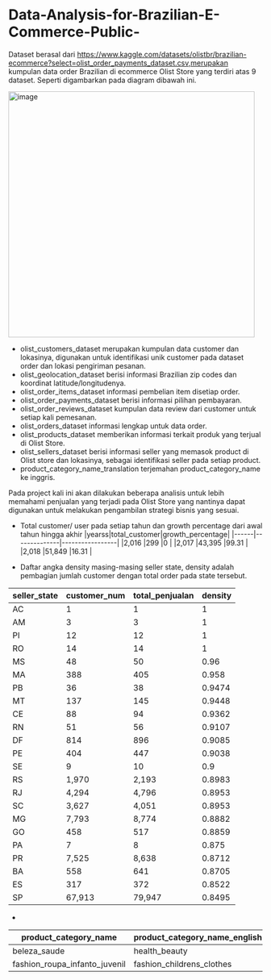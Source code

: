 # Data-Analysis-for-Brazilian-E-Commerce-Public-
Dataset berasal dari https://www.kaggle.com/datasets/olistbr/brazilian-ecommerce?select=olist_order_payments_dataset.csv,merupakan kumpulan data order Brazilian di ecommerce Olist Store yang terdiri atas 9 dataset. Seperti digambarkan pada diagram dibawah ini.

<img width="488" alt="image" src="https://user-images.githubusercontent.com/49335273/206182773-f6cfef21-f693-4faf-b6c1-b50355c53a4d.png">

- olist_customers_dataset merupakan kumpulan data customer dan lokasinya, digunakan untuk identifikasi unik customer pada dataset order dan lokasi pengiriman pesanan.
- olist_geolocation_dataset berisi informasi Brazilian zip codes dan koordinat latitude/longitudenya.
- olist_order_items_dataset informasi pembelian item disetiap order.
- olist_order_payments_dataset berisi informasi pilihan pembayaran.
- olist_order_reviews_dataset kumpulan data review dari customer untuk setiap kali pemesanan.
- olist_orders_dataset informasi lengkap untuk data order.
- olist_products_dataset memberikan informasi terkait produk yang terjual di Olist Store.
- olist_sellers_dataset berisi informasi seller yang memasok product di Olist store dan lokasinya, sebagai identifikasi seller pada setiap product.
- product_category_name_translation terjemahan product_category_name ke inggris.
 
 Pada project kali ini akan dilakukan beberapa analisis untuk lebih memahami penjualan yang terjadi pada Olist Store yang nantinya dapat digunakan untuk melakukan pengambilan strategi bisnis yang sesuai. 
 - Total customer/ user pada setiap tahun dan growth percentage dari awal tahun hingga akhir
   |yearss|total_customer|growth_percentage|
   |------|--------------|-----------------|
   |2,016 |299           |0                |
   |2,017 |43,395        |99.31            |
   |2,018 |51,849        |16.31            |

  - Daftar angka density masing-masing seller state, density adalah pembagian jumlah customer dengan total order pada state tersebut. 
   
   |seller_state|customer_num|total_penjualan|density|
   |------------|------------|---------------|-------|
   |AC          |1           |1              |1      |
   |AM          |3           |3              |1      |
   |PI          |12          |12             |1      |
   |RO          |14          |14             |1      |
   |MS          |48          |50             |0.96   |
   |MA          |388         |405            |0.958  |
   |PB          |36          |38             |0.9474 |
   |MT          |137         |145            |0.9448 |
   |CE          |88          |94             |0.9362 |
   |RN          |51          |56             |0.9107 |
   |DF          |814         |896            |0.9085 |
   |PE          |404         |447            |0.9038 |
   |SE          |9           |10             |0.9    |
   |RS          |1,970       |2,193          |0.8983 |
   |RJ          |4,294       |4,796          |0.8953 |
   |SC          |3,627       |4,051          |0.8953 |
   |MG          |7,793       |8,774          |0.8882 |
   |GO          |458         |517            |0.8859 |
   |PA          |7           |8              |0.875  |
   |PR          |7,525       |8,638          |0.8712 |
   |BA          |558         |641            |0.8705 |
   |ES          |317         |372            |0.8522 |
   |SP          |67,913      |79,947         |0.8495 |
  - 
   |product_category_name        |product_category_name_english|total_selling|
   |-----------------------------|-----------------------------|-------------|
   |beleza_saude                 |health_beauty                |9,670        |
   |fashion_roupa_infanto_juvenil|fashion_childrens_clothes    |8            |


 
